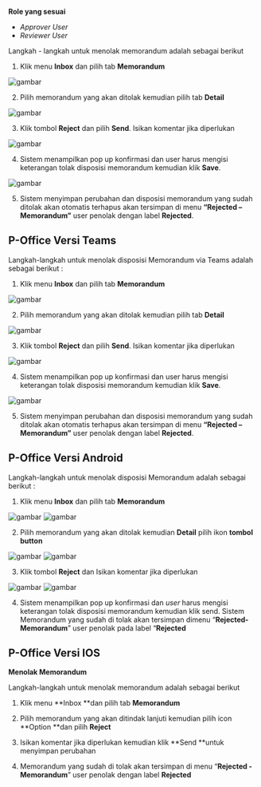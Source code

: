 **Role yang sesuai**

- *Approver User*
- *Reviewer User*

Langkah - langkah untuk menolak memorandum adalah sebagai berikut

1. Klik menu **Inbox** dan pilih tab **Memorandum**

![gambar](SC_Memorandum/MM75.png)

2. Pilih memorandum yang akan ditolak kemudian pilih tab **Detail**

![gambar](SC_Memorandum/MM76.png)

3. Klik tombol **Reject** dan pilih **Send**. Isikan komentar jika diperlukan

![gambar](SC_Memorandum/MM77.png)

4. Sistem menampilkan pop up konfirmasi dan user harus mengisi keterangan tolak disposisi memorandum kemudian klik **Save**.

![gambar](SC_Memorandum/MM78.png)

5.	Sistem menyimpan perubahan dan disposisi memorandum yang sudah ditolak akan otomatis terhapus akan tersimpan di menu **“Rejected – Memorandum”** user penolak dengan label **Rejected**.

## **P-Office Versi Teams**

Langkah-langkah untuk menolak disposisi Memorandum via Teams adalah sebagai berikut :

1. Klik menu **Inbox** dan pilih tab **Memorandum**

![gambar](Memorandum/MM_Teams/MM76.png)

2. Pilih memorandum yang akan ditolak kemudian pilih tab **Detail**

![gambar](Memorandum/MM_Teams/MM77.png)

3. Klik tombol **Reject** dan pilih **Send**. Isikan komentar jika diperlukan

![gambar](Memorandum/MM_Teams/MM78.png)

4. Sistem menampilkan pop up konfirmasi dan user harus mengisi keterangan tolak disposisi memorandum kemudian klik **Save**.

![gambar](Memorandum/MM_Teams/MM79.png)

5.	Sistem menyimpan perubahan dan disposisi memorandum yang sudah ditolak akan otomatis terhapus akan tersimpan di menu **“Rejected – Memorandum”** user penolak dengan label **Rejected**.

## **P-Office Versi Android**

Langkah-langkah untuk menolak disposisi Memorandum adalah sebagai berikut :

1. Klik menu **Inbox** dan pilih tab **Memorandum**

![gambar](Memorandum/MM_Android/Tolakdisposisi/A01.jpg) ![gambar](Memorandum/MM_Android/Tolakdisposisi/A02.jpg)

2. Pilih memorandum yang akan ditolak kemudian **Detail** pilih ikon **tombol button**

![gambar](Memorandum/MM_Android/Tolakdisposisi/A03.jpg) ![gambar](Memorandum/MM_Android/Tolakdisposisi/A04.jpg)

3. Klik tombol **Reject** dan Isikan komentar jika diperlukan

![gambar](Memorandum/MM_Android/Tolakdisposisi/A05.jpg) ![gambar](Memorandum/MM_Android/Tolakdisposisi/A06.jpg)

4. Sistem menampilkan pop up konfirmasi dan _user_ harus mengisi keterangan tolak disposisi memorandum kemudian klik send.
Sistem Memorandum yang sudah di tolak akan tersimpan dimenu “**Rejected- Memorandum**” user penolak pada label “**Rejected**



## **P-Office Versi IOS**

**Menolak Memorandum**

Langkah-langkah untuk menolak memorandum adalah sebagai berikut
1.	Klik menu **Inbox **dan pilih tab **Memorandum**

2.	Pilih memorandum yang akan ditindak lanjuti kemudian pilih icon **Option **dan pilih **Reject**

3.	Isikan komentar jika diperlukan kemudian klik **Send **untuk menyimpan perubahan

4.	Memorandum yang sudah di tolak akan tersimpan di menu “**Rejected - Memorandum**” user penolak dengan label **Rejected**